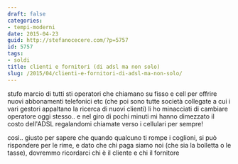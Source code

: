 ```yaml
---
draft: false
categories:
- tempi-moderni
date: 2015-04-23
guid: http://stefanocecere.com/?p=5757
id: 5757
tags:
- soldi
title: clienti e fornitori (di adsl ma non solo)
slug: /2015/04/clienti-e-fornitori-di-adsl-ma-non-solo/
---
```


stufo marcio di tutti sti operatori che chiamano su fisso e cell per offrire nuovi abbonamenti telefonici etc (che poi sono tutte società collegate a cui i vari gestori appaltano la ricerca di nuovi clienti) li ho minacciati di cambiare operatore oggi stesso.. e nel giro di pochi minuti mi hanno dimezzato il costo dell'ADSL regalandomi chiamate verso i cellulari per sempre!

così.. giusto per sapere che quando qualcuno ti rompe i coglioni, si può rispondere per le rime, e dato che chi paga siamo noi (che sia la bolletta o le tasse), dovremmo ricordarci chi è il cliente e chi il fornitore